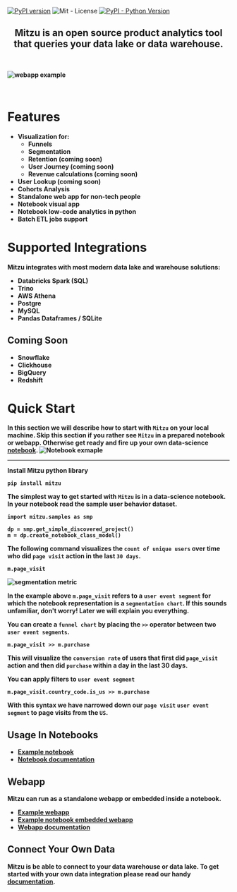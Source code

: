 
[![PyPI version](https://badge.fury.io/py/mitzu.svg)](https://badge.fury.io/py/mitzu)
![Mit - License](https://img.shields.io/pypi/l/mitzu)
[![PyPI - Python Version](https://img.shields.io/pypi/pyversions/mitzu.svg)](https://pypi.org/project/mitzu/)


<h2 align="center">
<b>Mitzu<b> is an open source <b>product analytics </b> tool that queries your <b>data lake</b> or <b>data warehouse</b>.
</h2>
</br>

![webapp example](https://github.com/mitzu-io/mitzu/blob/main/resources/hero.gif)

</br>

# Features
-  Visualization for:
   - Funnels 
   - Segmentation
   - Retention (coming soon)
   - User Journey (coming soon)
   - Revenue calculations (coming soon)
- User Lookup (coming soon)
- Cohorts Analysis
- Standalone web app for non-tech people
- Notebook visual app
- Notebook low-code analytics in python
- Batch ETL jobs support

# Supported Integrations
Mitzu integrates with most modern data lake and warehouse solutions:

- Databricks Spark (SQL)
- Trino 
- AWS Athena
- Postgre
- MySQL
- Pandas Dataframes / SQLite

## Coming Soon
- Snowflake
- Clickhouse
- BigQuery
- Redshift

# Quick Start


In this section we will describe how to start with `Mitzu` on your local machine. Skip this section if you rather see `Mitzu` in a prepared notebook or webapp. Otherwise get ready and fire up your own data-science [notebook](https://jupyter.org/). 
![Notebook exmaple](https://github.com/mitzu-io/mitzu/blob/main/resources/mitzu_in_notebook.gif)

----

Install Mitzu python library

```
pip install mitzu
```

The simplest way to get started with `Mitzu` is in a data-science notebook. In your notebook read the sample user behavior dataset.

```
import mitzu.samples as smp

dp = smp.get_simple_discovered_project()
m = dp.create_notebook_class_model()
```

The following command visualizes the `count of unique users` over time who did `page visit` action in the last `30 days`.

```
m.page_visit
```

![segmentation metric](https://github.com/mitzu-io/mitzu/blob/main/resources/segmentation.png)

In the example above `m.page_visit` refers to a `user event segment` for which the notebook representation is a `segmentation chart`. 
If this sounds unfamiliar, don't worry! Later we will explain you everything.


You can create a `funnel chart` by placing the `>>` operator between two `user event segments`.

```
m.page_visit >> m.purchase
```

This will visualize the `conversion rate` of users that first did `page_visit` action and then did `purchase` within a day in the last 30 days.

You can apply filters to `user event segment`

```
m.page_visit.country_code.is_us >> m.purchase
```

With this syntax we have narrowed down our `page visit` `user event segment` to page visits from the `US`.

## Usage In Notebooks

- [Example notebook](https://deepnote.com/mitzu-example) 
- [Notebook documentation](https://mitzu.io/documentation/notebook)

## Webapp

Mitzu can run as a standalone webapp or embedded inside a notebook.

- [Example webapp](https://app.mitzu.io)
- [Example notebook embedded webapp](https://deepnote.com/mitzu-example-webapp)
- [Webapp documentation](https://mitzu.io/webapp)

## Connect Your Own Data

Mitzu is be able to connect to your data warehouse or data lake.
To get started with your own data integration please read our handy [documentation](https://mitzu.io/documentation/integrate).